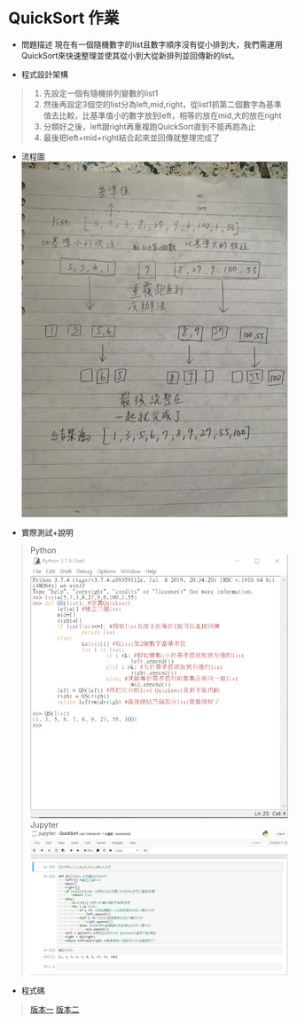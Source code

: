 # QuickSort 作業

* 問題描述
現在有一個隨機數字的list且數字順序沒有從小排到大，我們需運用QuickSort來快速整理並使其從小到大從新排列並回傳新的list。

* 程式設計架構
> 1. 先設定一個有隨機排列變數的list1
> 2. 然後再設定3個空的list分為left,mid,right，從list1抓第二個數字為基準值去比較，比基準值小的數字放到left，相等的放在mid,大的放在right
> 3. 分類好之後，left跟right再重複跑QuickSort直到不能再跑為止
> 4. 最後把left+mid+right結合起來並回傳就整理完成了

* 流程圖
![](https://github.com/dustinoy/ohyang/blob/master/QuickSort/%E6%B5%81%E7%A8%8B%E5%9C%96.jpg)

* 實際測試+說明
> Python ![](https://github.com/dustinoy/ohyang/blob/master/QuickSort/%E5%AF%A6%E9%9A%9B%E6%B8%AC%E8%A9%A6%2B%E8%AA%AA%E6%98%8E.jpg)
> Jupyter ![](https://github.com/dustinoy/ohyang/blob/master/QuickSort/%E7%A8%8B%E5%BC%8F%E7%A2%BCJupyter%E7%89%88.jpg)

* 程式碼
> [版本一](https://github.com/dustinoy/ohyang/blob/master/QuickSort/QuickSort.ipynb)
> [版本二](https://github.com/dustinoy/ohyang/blob/master/QuickSort/QuickSort.py)
